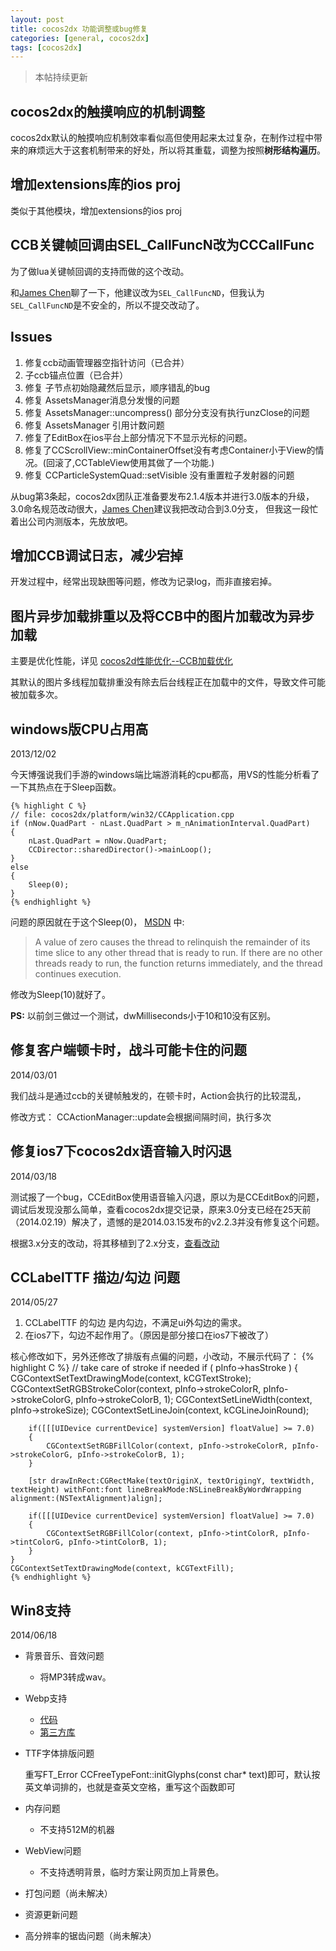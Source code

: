 ```yaml
---
layout: post
title: cocos2dx 功能调整或bug修复
categories: [general, cocos2dx]
tags: [cocos2dx]
---
```


> 本帖持续更新

## cocos2dx的触摸响应的机制调整 ##

cocos2dx默认的触摸响应机制效率看似高但使用起来太过复杂，在制作过程中带来的麻烦远大于这套机制带来的好处，所以将其重载，调整为按照**树形结构遍历**。

## 增加extensions库的ios proj ##

类似于其他模块，增加extensions的ios proj

## CCB关键帧回调由SEL_CallFuncN改为CCCallFunc ##

为了做lua关键帧回调的支持而做的这个改动。

和[James Chen]聊了一下，他建议改为`SEL_CallFuncND`，但我认为`SEL_CallFuncND`是不安全的，所以不提交改动了。

## Issues ##
1. 修复ccb动画管理器空指针访问（已合并）
1. 子ccb锚点位置（已合并）
1. 修复 子节点初始隐藏然后显示，顺序错乱的bug
1. 修复 AssetsManager消息分发慢的问题
1. 修复 AssetsManager::uncompress() 部分分支没有执行unzClose的问题
1. 修复 AssetsManager 引用计数问题
1. 修复了EditBox在ios平台上部分情况下不显示光标的问题。
1. 修复了CCScrollView::minContainerOffset没有考虑Container小于View的情况。(回滚了,CCTableView使用其做了一个功能.)
1. 修复 CCParticleSystemQuad::setVisible 没有重置粒子发射器的问题

从bug第3条起，cocos2dx团队正准备要发布2.1.4版本并进行3.0版本的升级，
3.0命名规范改动很大，[James Chen]建议我把改动合到3.0分支，
但我这一段忙着出公司内测版本，先放放吧。

## 增加CCB调试日志，减少宕掉 ##
开发过程中，经常出现缺图等问题，修改为记录log，而非直接宕掉。

## 图片异步加载排重以及将CCB中的图片加载改为异步加载 ##
主要是优化性能，详见 [cocos2d性能优化--CCB加载优化](../cocos2dx_ccbreader_optimize/)

其默认的图片多线程加载排重没有除去后台线程正在加载中的文件，导致文件可能被加载多次。

## windows版CPU占用高 ##
2013/12/02

今天博强说我们手游的windows端比端游消耗的cpu都高，用VS的性能分析看了一下其热点在于Sleep函数。

    {% highlight C %}
    // file: cocos2dx/platform/win32/CCApplication.cpp
    if (nNow.QuadPart - nLast.QuadPart > m_nAnimationInterval.QuadPart)
    {
        nLast.QuadPart = nNow.QuadPart;
        CCDirector::sharedDirector()->mainLoop();
    }
    else
    {
        Sleep(0); 
    }
    {% endhighlight %}


问题的原因就在于这个Sleep(0)， [MSDN](http://msdn.microsoft.com/en-us/library/windows/desktop/ms686298\(v=vs.85\).aspx) 中:

> A value of zero causes the thread to relinquish the remainder of its
> time slice to any other thread that is ready to run. If there are no
> other threads ready to run, the function returns immediately, and the
> thread continues execution.

修改为Sleep(10)就好了。

**PS:** 以前剑三做过一个测试，dwMilliseconds小于10和10没有区别。

## 修复客户端顿卡时，战斗可能卡住的问题 ##
2014/03/01

我们战斗是通过ccb的关键帧触发的，在顿卡时，Action会执行的比较混乱，

修改方式：
CCActionManager::update会根据间隔时间，执行多次

## 修复ios7下cocos2dx语音输入时闪退 ##
2014/03/18

测试报了一个bug，CCEditBox使用语音输入闪退，原以为是CCEditBox的问题，调试后发现没那么简单，查看cocos2dx提交记录，原来3.0分支已经在25天前（2014.02.19）解决了，遗憾的是2014.03.15发布的v2.2.3并没有修复这个问题。

根据3.x分支的改动，将其移植到了2.x分支，[查看改动](https://github.com/cocos2d/cocos2d-x/pull/5861/files)

## CCLabelTTF 描边/勾边 问题 ##
2014/05/27

1. CCLabelTTF 的勾边 是内勾边，不满足ui外勾边的需求。 
1. 在ios7下，勾边不起作用了。（原因是部分接口在ios7下被改了）

核心修改如下，另外还修改了排版有点偏的问题，小改动，不展示代码了：
    {% highlight C %}
    // take care of stroke if needed
    if ( pInfo->hasStroke )
    {
        CGContextSetTextDrawingMode(context, kCGTextStroke);
        CGContextSetRGBStrokeColor(context, pInfo->strokeColorR, pInfo->strokeColorG, pInfo->strokeColorB, 1);
        CGContextSetLineWidth(context, pInfo->strokeSize);
        CGContextSetLineJoin(context, kCGLineJoinRound);
        
        if([[[UIDevice currentDevice] systemVersion] floatValue] >= 7.0)
        {
            CGContextSetRGBFillColor(context, pInfo->strokeColorR, pInfo->strokeColorG, pInfo->strokeColorB, 1);
        }
        
        [str drawInRect:CGRectMake(textOriginX, textOrigingY, textWidth, textHeight) withFont:font lineBreakMode:NSLineBreakByWordWrapping alignment:(NSTextAlignment)align];
        
        if([[[UIDevice currentDevice] systemVersion] floatValue] >= 7.0)
        {
            CGContextSetRGBFillColor(context, pInfo->tintColorR, pInfo->tintColorG, pInfo->tintColorB, 1);
        }
    }
    CGContextSetTextDrawingMode(context, kCGTextFill);
    {% endhighlight %}

## Win8支持 ##
2014/06/18

- 背景音乐、音效问题
    - 将MP3转成wav。
 
- Webp支持 
    - [代码](https://github.com/cocos2d/cocos2d-x/pull/7124/files)  
    - [第三方库](https://github.com/cocos2d/cocos2d-x-3rd-party-libs-bin/pull/11/files)

- TTF字体排版问题
   
    重写FT_Error CCFreeTypeFont::initGlyphs(const char* text)即可，默认按英文单词排的，也就是查英文空格，重写这个函数即可
    
- 内存问题
    - 不支持512M的机器
    
- WebView问题
    - 不支持透明背景，临时方案让网页加上背景色。
- 打包问题（尚未解决）
- 资源更新问题
- 高分辨率的锯齿问题（尚未解决）


[James Chen]: https://github.com/dumganhar





